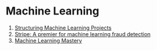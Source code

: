 # Machine Learning

1. [Structuring Machine Learning Projects](https://www.coursera.org/learn/machine-learning-projects#)
2. [Stripe: A premier for machine learning fraud detection](https://stripe.com/radar/guide)
3. [Machine Learning Mastery](https://machinelearningmastery.com/a-tour-of-machine-learning-algorithms/)
